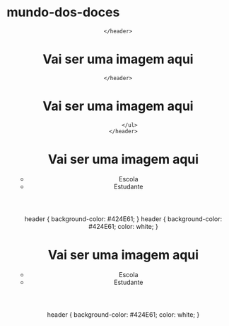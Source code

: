 # mundo-dos-doces
<!DOCTYPE html>
<html lang="en">
<head>
    <meta charset="UTF-8">
    <meta http-equiv="X-UA-Compatible" content="IE=edge">
    <meta name="viewport" content="width=device-width, initial-scale=1.0">
    <title>Document</title>
</head>
<body>
   

</body>
</html>
<link rel="stylesheet" href="style.css">
<body>
    <header>

    </header>
</body>
<body>
    <header>
        <h1>Vai ser uma imagem aqui</h1>
        
    </header>
</body>
<body>
    <header>
        <h1>Vai ser uma imagem aqui</h1>
        <ul>

        </ul>
    </header>

</body>
<body>
    <header>
        <h1>Vai ser uma imagem aqui</h1>
        <ul>
            <li>Escola</li>
            <li>Estudante</li>
        </ul>
    </header>
</body>
header {
    background-color: #424E61;
}
header {
    background-color: #424E61;
    color: white;
}
<!DOCTYPE html>
<html lang="en">
<head>
    <meta charset="UTF-8">
    <meta http-equiv="X-UA-Compatible" content="IE=edge">
    <meta name="viewport" content="width=device-width, initial-scale=1.0">
    <title>Document</title>
    <link rel="stylesheet" href="style.css">
</head>
<body>
    <header>
        <h1>Vai ser uma imagem aqui</h1>
        <ul>
            <li>Escola</li>
            <li>Estudante</li>
        </ul>
    </header>

</body>
</html>
header {
    background-color: #424E61;
    color: white;
}
